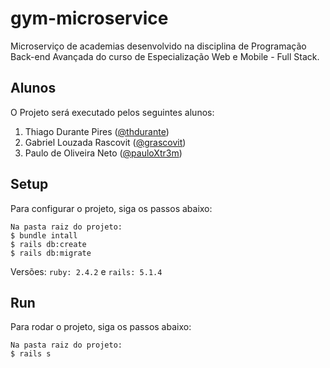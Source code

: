 # gym-microservice
Microserviço de academias desenvolvido na disciplina de Programação Back-end Avançada do curso de Especialização Web e Mobile - Full Stack.

## Alunos
O Projeto será executado pelos seguintes alunos:
1. Thiago Durante Pires ([@thdurante](https://github.com/thdurante))
2. Gabriel Louzada Rascovit ([@grascovit](https://github.com/grascovit))
3. Paulo de Oliveira Neto ([@pauloXtr3m](https://github.com/pauloXtr3m))

## Setup
Para configurar o projeto, siga os passos abaixo:
```
Na pasta raiz do projeto:
$ bundle intall
$ rails db:create
$ rails db:migrate
```
Versões: `ruby: 2.4.2` e `rails: 5.1.4`

## Run
Para rodar o projeto, siga os passos abaixo:
```
Na pasta raiz do projeto:
$ rails s
```
